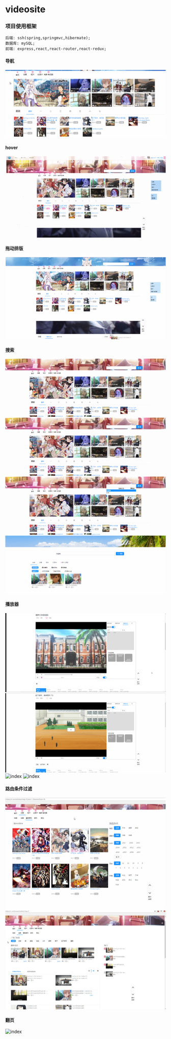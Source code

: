 # videosite
### 项目使用框架
    后端: ssh(spring,springmvc,hibermate);
    数据库: mySQL;
    前端: express,react,react-router,react-redux;
   
#### 导航
![index](resource/image/demo/index-nav-carousel.gif)
#### hover
![index](resource/image/demo/index.gif)
#### 拖动排版
![index](resource/image/demo/index-drag-layer.gif)
#### 搜索
![index](resource/image/demo/search-bar.gif)
![index](resource/image/demo/search-bar-2.gif)
![index](resource/image/demo/search-bar-3.gif)
![index](resource/image/demo/searchpage.gif)
#### 播放器
![index](resource/image/demo/player.png)
![index](resource/image/demo/player-danmu.gif)
![index](resource/image/demo/player-danmu2.gif)
![index](resource/image/demo/player-danmu2.gif)
#### 路由条件过滤
![index](resource/image/demo/series-index-router.gif)
![index](resource/image/demo/videotype-router.gif)

#### 翻页
![index](resource/image/demo/book-flip-pagination.gif)


